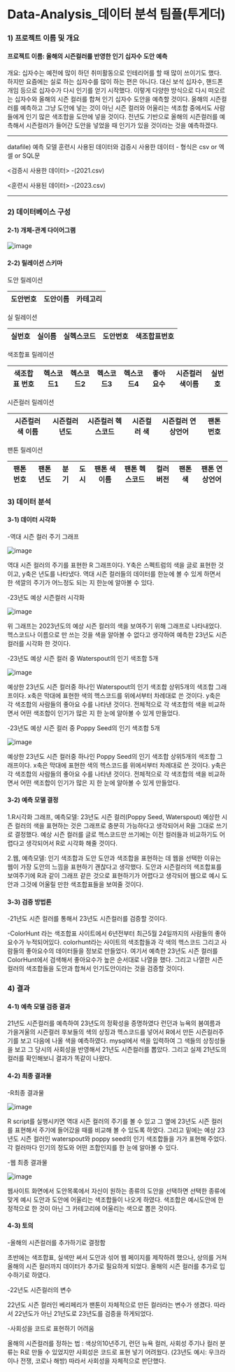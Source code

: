 # Data-Analysis_데이터 분석 팀플(투게더)

<h3> 1) 프로젝트 이름 및 개요</h3>

<h4>프로젝트 이름: 올해의 시즌컬러를 반영한 인기 십자수 도안 예측</h4>

개요: 십자수는 예전에 많이 하던 취미활동으로 인테리어를 할 때 많이 쓰이기도 했다. 하지만 요즘에는 실로 하는 십자수를 많이 하는 편은 아니다. 대신 보석 십자수, 핸드폰 개임 등으로 십자수가 다시 인기를 얻기 시작했다. 이렇게 다양한 방식으로 다시 떠오르는 십자수와 올해의 시즌 컬러를 합쳐 인기 십자수 도안을 예측할 것이다. 올해의 시즌컬러를 예측하고 그냥 도안에 넣는 것이 아닌 시즌 컬러와 어울리는 색조합 중에서도 사람들에게 인기 많은 색조합을 도안에 넣을 것이다. 전년도 기반으로 올해의 시즌컬러를 예측해서 시즌컬러가 들어간 도안을 넣었을 때 인기가 있을 것이라는 것을 예측하겠다.

<hr/>
datafile) 예측 모델 훈련시 사용된 데이터와 검증시 사용한 데이터 
 - 형식은 csv or 엑셀 or SQL문<p/>

<검증시 사용한 데이터>
-(2021.csv)

<훈련시 사용된 데이터>
-(2023.csv)

<hr/>

<h3>2) 데이터베이스 구성</h3>

<h4>2-1) 개체-관계 다이어그램</h4>

  ![image](https://user-images.githubusercontent.com/92281591/230472307-e6ecf60a-d6aa-4aea-88b4-bfbf7f7672ec.png)

<h4>2-2) 릴레이션 스키마</h4>

도안 릴레이션

|도안번호|도안이름|카테고리|
|:---:|:---:|:---:|

실 릴레이션

|실번호|실이름|실헥스코드|도안번호|색조합표번호|
|:---:|:---:|:---:|:---:|:---:|

색조합표 릴레이션

|색조합표 번호|헥스코드1|헥스코드2|헥스코드3|헥스코드4|좋아요수|시즌컬러 색이름|실번호|
|:---:|:---:|:---:|:---:|:---:|:---:|:---:|:---:|

시즌컬러 릴레이션

|시즌컬러 색 이름|시즌컬러 년도|시즌컬러 헥스코드|시즌컬러 색|시즌컬러 연상언어|팬톤 번호|
|:---:|:---:|:---:|:---:|:---:|:---:|

팬톤 릴레이션

|팬톤 번호|팬톤 년도|분기|도시|팬톤 색이름|팬톤 헥스코드|컬러버전|팬톤 색|팬톤 연상언어|
|:---:|:---:|:---:|:---:|:---:|:---:|:---:|:---:|:---:|

<h3>3) 데이터 분석  </h3>
<h4>3-1) 데이터 시각화 </h4>

-역대 시즌 컬러 주기 그래프

![image](https://user-images.githubusercontent.com/92281591/230476442-2391029d-2009-44a9-9cd2-5e31a1b1fa51.png)

 
역대 시즌 컬러의 주기를 표현한 R 그래프이다. Y축은 스펙트럼의 색을 글로 표현한 것이고, y축은 년도를 나타냈다. 역대 시즌 컬러들의 데이터를 한눈에 볼 수 있게 하면서 한 색깔의 주기가 어느정도 되는 지 한눈에 알아볼 수 있다. 

-23년도 예상 시즌컬러 시각화

![image](https://user-images.githubusercontent.com/92281591/230476477-43d25dc2-4589-4e18-a851-32e7e53db42d.png)
 
위 그래프는 2023년도의 예상 시즌 컬러의 색을 보여주기 위해 그래프로 나타내었다. 헥스코드나 이름으로 만 쓰는 것을 색을 알아볼 수 없다고 생각하여 예측한 23년도 시즌컬러를 시각화 한 것이다.

-23년도 예상 시즌 컬러 중 Waterspout의 인기 색조합 5개
 
 
 ![image](https://user-images.githubusercontent.com/92281591/230476503-47ef0a8c-9442-4d86-910e-1578dee0b7d2.png)


예상한 23년도 시즌 컬러중 하나인 Waterspout의 인기 색조합 상위5개의 색조합 그래프이다. x축은 막대에 표현한 색의 헥스코드를 위에서부터 차례대로 쓴 것이다. y축은 각 색조합의 사람들의 좋아요 수를 나타낸 것이다. 전체적으로 각 색조합의 색을 비교하면서 어떤 색조합이 인기가 많은 지 한 눈에 알아볼 수 있게 만들었다.

-23년도 예상 시즌 컬러 중 Poppy Seed의 인기 색조합 5개

![image](https://user-images.githubusercontent.com/92281591/230476549-fcff2b29-111d-4455-8a29-bb95f99da2a3.png)

 
예상한 23년도 시즌 컬러중 하나인 Poppy Seed의 인기 색조합 상위5개의 색조합 그래프이다. x축은 막대에 표현한 색의 헥스코드를 위에서부터 차례대로 쓴 것이다. y축은 각 색조합의 사람들의 좋아요 수를 나타낸 것이다. 전체적으로 각 색조합의 색을 비교하면서 어떤 색조합이 인기가 많은 지 한 눈에 알아볼 수 있게 만들었다.


<h4>3-2) 예측 모델 결정 </h4>

1.R시각화 그래프, 예측모델: 23년도 시즌 컬러(Poppy Seed, Waterspout) 
  예상한 시즌 컬러의 색을 표현하는 것은 그래프로 충분히 가능하다고 생각되어서 R을 그대로 쓰기로 결정했다. 예상 시즌 컬러를 글로 헥스코드만 쓰기에는 이전 컬러들과 비교하기도 어렵다고 생각되어서 R로 시각화 해줄 것이다.

2.웹, 예측모델: 인기 색조합과 도안
  도안과 색조합을 표현하는 데 웹을 선택한 이유는 웹이 가장 도안의 느낌을 표현하기 괜찮다고 생각했다. 도안과 시즌컬러의 색조합표를 보여주기에 R과 같이 그래프 같은 것으로 표현하기가 어렵다고 생각되어 웹으로 예시 도안과 그것에 어울릴 만한 색조합표들을 보여줄 것이다. 

<h4>3-3) 검증 방법론 </h4>

-21년도 시즌 컬러를 통해서 23년도 시즌컬러를 검증할 것이다.

-ColorHunt 라는 색조합표 사이트에서 6년전부터 최근5월 24일까지의 사람들의 좋아요수가 누적되어있다. colorhunt라는 사이트의 색조합들과 각 색의 헥스코드 그리고 사람들의 좋아요수의 데이터들을 정보로 만들었다. 여기서 예측한 23년도 시즌 컬러를 ColorHunt에서 검색해서 좋아요수가 높은 순서대로 나열을 했다. 그리고 나열한 시즌컬러의 색조합들을 도안과 합쳐서 인기도안이라는 것을 검증할 것이다.

<h3>4) 결과</h3>

<h4>4-1) 예측 모델 검증 결과</h4>

21년도 시즌컬러를 예측하여 23년도의 정확성을 증명하였다
런던과 뉴욕의 봄여름과 가을겨울의 시즌컬러 후보들의 색의 상징과 헥스코드를 넣어서 R에서 만든 시즌컬러주기를 보고 다음에 나올 색을 예측하였다. mysql에서 색을 입력하여 그 색들의 상징성들을 보고 그 당시의 사회성을 반영해서 21년도 시즌컬러를 뽑았다. 그리고 실제 21년도의 컬러를 확인해보니 결과가 똑같이 나왔다.

<h4>4-2) 최종 결과물 </h4>

-R최종 결과물

 ![image](https://user-images.githubusercontent.com/92281591/230477033-b507c8a7-c12e-4e4c-8a11-eca04ae67fbf.png)


R script를 실행시키면 역대 시즌 컬러의 주기를 볼 수 있고 그 옆에 23년도 시즌 컬러를 표현해서 주기에 들어갔을 때를 비교해 볼 수 있도록 하였다. 그리고 밑에는 예상 23년도 시즌 컬러인 waterspout와 poppy seed의 인기 색조합들을 가가 표현해 주었다. 각 컬러마다 인기의 정도와 어떤 조합인지를 한 눈에 알아볼 수 있다.

-웹 최종 결과물

 ![image](https://user-images.githubusercontent.com/92281591/230477075-fed13fab-8190-4e40-aa8a-322c1e28b415.png)


웹사이트 화면에서 도안목록에서 자신이 원하는 종류의 도안을 선택하면 선택한 종류에 맞게 예시 도안과 도안에 어울리는 색조합들이 나오게 하였다. 색조합은 예시도안에 한정적으로 한 것이 아닌 그 카테고리에 어울리는 색으로 뽑은 것이다.

<h4>4-3) 토의</h4>

-올해의 시즌컬러를 추가하기로 결정함

초반에는 색조합표, 실색만 써서 도안과 섞어 웹 페이지를 제작하려 했으나, 상의를 거쳐 올해의 시즌 컬러까지 데이터가 추가로 필요하게 되었다. 올해의 시즌 컬러를 추가로 입수하기로 하였다.

-22년도 시즌컬러의 변수

22년도 시즌 컬러인 베리페리가 팬톤이 자체적으로 만든 컬러라는 변수가 생겼다. 따라서 22년도가 아닌 21년도로 23년도를 검증을 하게되었다.

-사회성을 코드로 표현하기 어려움

올해의 시즌컬러를 정하는 법 : 색상의10년주기, 런던 뉴욕 컬러, 사회성
주기나 컬러 분류는 R로 만들 수 있었지만 사회성은 코드로 표현 넣기 어려웠다. (23년도 예시: 우크라이나 전쟁, 코로나 해방) 따라서 사회성을 자체적으로 판단했다.
